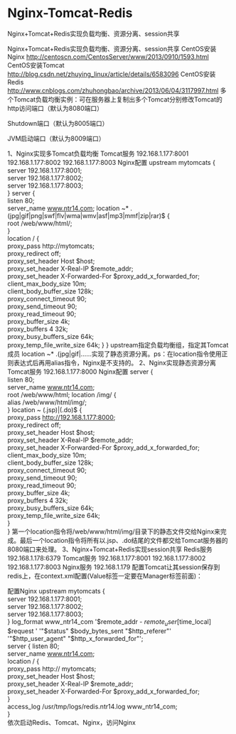 # Nginx-Tomcat-Redis
Nginx+Tomcat+Redis实现负载均衡、资源分离、session共享

Nginx+Tomcat+Redis实现负载均衡、资源分离、session共享
CentOS安装Nginx
http://centoscn.com/CentosServer/www/2013/0910/1593.html
CentOS安装Tomcat
http://blog.csdn.net/zhuying_linux/article/details/6583096
CentOS安装Redis
http://www.cnblogs.com/zhuhongbao/archive/2013/06/04/3117997.html
多个Tomcat负载均衡实例：可在服务器上复制出多个Tomcat分别修改Tomcat的
http访问端口（默认为8080端口）
 
Shutdown端口（默认为8005端口）
 
JVM启动端口（默认为8009端口）
 
1、Nginx实现多Tomcat负载均衡
Tomcat服务
192.168.1.177:8001
192.168.1.177:8002
192.168.1.177:8003
Nginx配置
upstream mytomcats {  
server 192.168.1.177:8001;  
server 192.168.1.177:8002;  
server 192.168.1.177:8003;  
}
server {  
listen 80;  
server_name www.ntr14.com; 
location ~* \.(jpg|gif|png|swf|flv|wma|wmv|asf|mp3|mmf|zip|rar)$ {  
        root /web/www/html/;  
}  
location / {  
        proxy_pass http://mytomcats;  
        proxy_redirect off;  
        proxy_set_header Host $host;  
        proxy_set_header X-Real-IP $remote_addr;  
        proxy_set_header X-Forwarded-For $proxy_add_x_forwarded_for;  
        client_max_body_size 10m;  
        client_body_buffer_size 128k;  
        proxy_connect_timeout 90;  
        proxy_send_timeout 90;  
        proxy_read_timeout 90;  
        proxy_buffer_size 4k;  
        proxy_buffers 4 32k;  
        proxy_busy_buffers_size 64k;  
        proxy_temp_file_write_size 64k; 
}
}
upstream指定负载均衡组，指定其Tomcat成员
location ~* \.(jpg|gif|……实现了静态资源分离。ps：在location指令使用正则表达式后再用alias指令，Nginx是不支持的。
2、Nginx实现静态资源分离
Tomcat服务
192.168.1.177:8000
Nginx配置
server {  
listen 80;  
server_name www.ntr14.com;  
root /web/www/html; 
location /img/ {  
alias /web/www/html/img/;  
}
location ~ (\.jsp)|(\.do)$ {  
proxy_pass http://192.168.1.177:8000;  
proxy_redirect off;  
        proxy_set_header Host $host;  
        proxy_set_header X-Real-IP $remote_addr;  
        proxy_set_header X-Forwarded-For $proxy_add_x_forwarded_for;  
        client_max_body_size 10m;  
        client_body_buffer_size 128k;  
        proxy_connect_timeout 90;  
proxy_send_timeout 90;  
proxy_read_timeout 90;  
        proxy_buffer_size 4k;  
        proxy_buffers 4 32k;  
        proxy_busy_buffers_size 64k;  
        proxy_temp_file_write_size 64k;  
}   
}
第一个location指令将/web/www/html/img/目录下的静态文件交给Nginx来完成。最后一个location指令将所有以.jsp、.do结尾的文件都交给Tomcat服务器的8080端口来处理。
3、Nginx+Tomcat+Redis实现session共享
Redis服务
192.168.1.178:6379
Tomcat服务
192.168.1.177:8001
192.168.1.177:8002
192.168.1.177:8003
Nginx服务
192.168.1.179
配置Tomcat让其session保存到redis上，在context.xml配置(Value标签一定要在Manager标签前面)：
 
配置Nginx
upstream mytomcats {  
server 192.168.1.177:8001;  
server 192.168.1.177:8002;  
server 192.168.1.177:8003;  
}
log_format www_ntr14_com '$remote_addr - $remote_user [$time_local] $request ' '"$status" $body_bytes_sent "$http_referer"'  '"$http_user_agent" "$http_x_forwarded_for"';  
server {
listen  80;  
server_name www.ntr14.com;   
    location / {  
        proxy_pass http:// mytomcats;  
        proxy_set_header Host $host;  
        proxy_set_header X-Real-IP $remote_addr;  
        proxy_set_header X-Forwarded-For $proxy_add_x_forwarded_for;  
}  
access_log /usr/tmp/logs/redis.ntr14.log www_ntr14_com;  
}  
依次启动Redis、Tomcat、Nginx，访问Nginx

